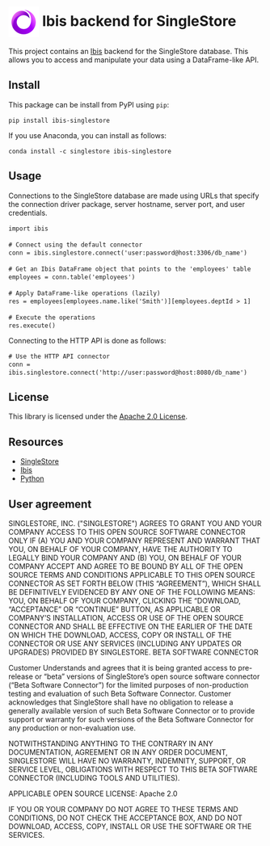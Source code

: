 # <img src="resources/singlestore-logo.png" height="60" valign="middle"/> Ibis backend for SingleStore

This project contains an [Ibis](https://ibis-project.org) backend
for the SingleStore database. This allows you to access and manipulate your
data using a DataFrame-like API.

## Install

This package can be install from PyPI using `pip`:
```
pip install ibis-singlestore
```

If you use Anaconda, you can install as follows:
```
conda install -c singlestore ibis-singlestore
```

## Usage

Connections to the SingleStore database are made using URLs that specify
the connection driver package, server hostname, server port, and user
credentials.
```
import ibis

# Connect using the default connector
conn = ibis.singlestore.connect('user:password@host:3306/db_name')

# Get an Ibis DataFrame object that points to the 'employees' table
employees = conn.table('employees')

# Apply DataFrame-like operations (lazily)
res = employees[employees.name.like('Smith')][employees.deptId > 1]

# Execute the operations
res.execute()
```

Connecting to the HTTP API is done as follows:
```
# Use the HTTP API connector
conn = ibis.singlestore.connect('http://user:password@host:8080/db_name')
```

## License

This library is licensed under the [Apache 2.0 License](https://raw.githubusercontent.com/singlestore-labs/singlestore-python/main/LICENSE?token=GHSAT0AAAAAABMGV6QPNR6N23BVICDYK5LAYTVK5EA).

## Resources

* [SingleStore](https://singlestore.com)
* [Ibis](https://ibis-project.org)
* [Python](https://python.org)

## User agreement

SINGLESTORE, INC. ("SINGLESTORE") AGREES TO GRANT YOU AND YOUR COMPANY ACCESS TO THIS OPEN SOURCE SOFTWARE CONNECTOR ONLY IF (A) YOU AND YOUR COMPANY REPRESENT AND WARRANT THAT YOU, ON BEHALF OF YOUR COMPANY, HAVE THE AUTHORITY TO LEGALLY BIND YOUR COMPANY AND (B) YOU, ON BEHALF OF YOUR COMPANY ACCEPT AND AGREE TO BE BOUND BY ALL OF THE OPEN SOURCE TERMS AND CONDITIONS APPLICABLE TO THIS OPEN SOURCE CONNECTOR AS SET FORTH BELOW (THIS “AGREEMENT”), WHICH SHALL BE DEFINITIVELY EVIDENCED BY ANY ONE OF THE FOLLOWING MEANS: YOU, ON BEHALF OF YOUR COMPANY, CLICKING THE “DOWNLOAD, “ACCEPTANCE” OR “CONTINUE” BUTTON, AS APPLICABLE OR COMPANY’S INSTALLATION, ACCESS OR USE OF THE OPEN SOURCE CONNECTOR AND SHALL BE EFFECTIVE ON THE EARLIER OF THE DATE ON WHICH THE DOWNLOAD, ACCESS, COPY OR INSTALL OF THE CONNECTOR OR USE ANY SERVICES (INCLUDING ANY UPDATES OR UPGRADES) PROVIDED BY SINGLESTORE.
BETA SOFTWARE CONNECTOR

Customer Understands and agrees that it is  being granted access to pre-release or “beta” versions of SingleStore’s open source software connector (“Beta Software Connector”) for the limited purposes of non-production testing and evaluation of such Beta Software Connector. Customer acknowledges that SingleStore shall have no obligation to release a generally available version of such Beta Software Connector or to provide support or warranty for such versions of the Beta Software Connector  for any production or non-evaluation use.

NOTWITHSTANDING ANYTHING TO THE CONTRARY IN ANY DOCUMENTATION,  AGREEMENT OR IN ANY ORDER DOCUMENT, SINGLESTORE WILL HAVE NO WARRANTY, INDEMNITY, SUPPORT, OR SERVICE LEVEL, OBLIGATIONS WITH
RESPECT TO THIS BETA SOFTWARE CONNECTOR (INCLUDING TOOLS AND UTILITIES).

APPLICABLE OPEN SOURCE LICENSE: Apache 2.0

IF YOU OR YOUR COMPANY DO NOT AGREE TO THESE TERMS AND CONDITIONS, DO NOT CHECK THE ACCEPTANCE BOX, AND DO NOT DOWNLOAD, ACCESS, COPY, INSTALL OR USE THE SOFTWARE OR THE SERVICES.
